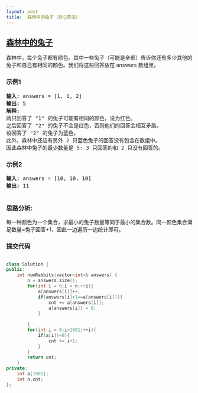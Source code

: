 ```yaml
---
layout: post
title:  森林中的兔子（贪心算法）
---
```


## [森林中的兔子](https://leetcode-cn.com/problems/trapping-rain-water-ii/)


森林中，每个兔子都有颜色。其中一些兔子（可能是全部）告诉你还有多少其他的兔子和自己有相同的颜色。我们将这些回答放在 answers 数组里。



### 示例1
<pre>
<strong>输入:</strong> answers = [1, 1, 2]
<strong>输出:</strong> 5
<strong>解释:</strong> 
两只回答了 "1" 的兔子可能有相同的颜色，设为红色。
之后回答了 "2" 的兔子不会是红色，否则他们的回答会相互矛盾。
设回答了 "2" 的兔子为蓝色。
此外，森林中还应有另外 2 只蓝色兔子的回答没有包含在数组中。
因此森林中兔子的最少数量是 5: 3 只回答的和 2 只没有回答的。
</pre>

### 示例2
<pre>
<strong>输入:</strong> answers = [10, 10, 10]
<strong>输出:</strong> 11

</pre>



### 思路分析:

每一种颜色为一个集合，求最小的兔子数量等同于最小的集合数。同一颜色集合满足数量=兔子回答+1，因此一边遍历一边统计即可。

### 提交代码

```C++

class Solution {
public:
    int numRabbits(vector<int>& answers) {
        n = answers.size();
        for(int i = 0;i < n;++i){
            a[answers[i]]++;
            if(answers[i]+1==a[answers[i]]){
                cnt += a[answers[i]];
                a[answers[i]] = 0;
            }
            
        }
        for(int i = 0;i<1001;++i){
            if(a[i]!=0){
                cnt += i+1;
            }
        }
        return cnt;
    }
private:
    int a[1001];
    int n,cnt;
};

```

